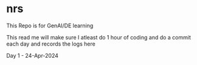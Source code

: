 # nrs
This Repo is for GenAI/DE learning

This read me will make sure I atleast do 1 hour of coding and do a commit each day and records the logs here

Day 1 - 24-Apr-2024